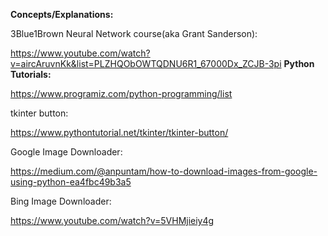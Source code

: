 
**Concepts/Explanations:**



3Blue1Brown Neural Network course(aka Grant Sanderson):

https://www.youtube.com/watch?v=aircAruvnKk&list=PLZHQObOWTQDNU6R1_67000Dx_ZCJB-3pi
**Python Tutorials:**



https://www.programiz.com/python-programming/list

tkinter button:

https://www.pythontutorial.net/tkinter/tkinter-button/

Google Image Downloader:

https://medium.com/@anpuntam/how-to-download-images-from-google-using-python-ea4fbc49b3a5

Bing Image Downloader:

https://www.youtube.com/watch?v=5VHMjieiy4g
